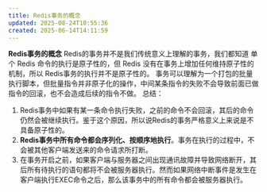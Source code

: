 ```yaml
---
title: Redis事务的概念
updated: 2025-08-24T10:55:36
created: 2025-06-14T14:11:59
---
```


**Redis事务的概念**
Redis的事务并不是我们传统意义上理解的事务，我们都知道 单个 Redis 命令的执行是原子性的，但 Redis 没有在事务上增加任何维持原子性的机制，所以 Redis事务的执行并不是原子性的。
事务可以理解为一个打包的批量执行脚本，但批量指令并非原子化的操作，中间某条指令的失败不会导致前面已做指令的回滚，也不会造成后续的指令不做。
总结：
1.  Redis事务中如果有某一条命令执行失败，之前的命令不会回滚，其后的命令仍然会被继续执行。鉴于这个原因，所以说Redis的事务严格意义上来说是不具备原子性的。
2.  **Redis事务中所有命令都会序列化、按顺序地执行**。事务在执行的过程中，不会被其他客户端发送来的命令请求所打断。
3.  在事务开启之前，如果客户端与服务器之间出现通讯故障并导致网络断开，其后所有待执行的语句都将不会被服务器执行。然而如果网络中断事件是发生在客户端执行EXEC命令之后，那么该事务中的所有命令都会被服务器执行。
